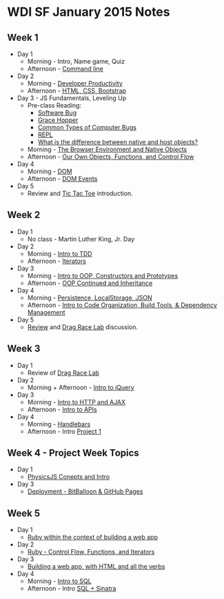 WDI SF January 2015 Notes
=========================

Week 1
------
* Day 1
    * Morning - Intro, Name game, Quiz
    * Afternoon - [Command line](command_line/)
* Day 2
    * Morning - [Developer Productivity](developer_productivity/)
    * Afternoon - [HTML, CSS, Bootstrap](html_css_bootstrap/)
* Day 3 - JS Fundamentals, Leveling Up 
    * Pre-class Reading:
      * [Software Bug](http://en.wikipedia.org/wiki/Software_bug)
      * [Grace Hopper](http://en.wikipedia.org/wiki/Grace_Hopper)
      * [Common Types of Computer Bugs](http://en.wikipedia.org/wiki/Software_bug#Common_types_of_computer_bugs)
      * [REPL](http://en.wikipedia.org/wiki/Read%E2%80%93eval%E2%80%93print_loop)
      * [What is the difference between native and host objects?](http://stackoverflow.com/questions/7614317/what-is-the-difference-between-native-objects-and-host-objects)
    * Morning - [The Browser Environment and Native Objects](js/browser_environment_and_some_native_objects.md)
    * Afternoon - [Our Own Objects, Functions, and Control Flow](js/our_own_objects_functions_and_control_flow.md)
* Day 4
    * Morning - [DOM](dom/)
    * Afternoon - [DOM Events](dom/events.md)
* Day 5
    * Review and [Tic Tac Toe](https://github.com/wdi-sf-jan/TicTacToe-Lab) introduction.

Week 2
------
* Day 1
    * No class - Martin Luther King, Jr.  Day
* Day 2
    * Morning - [Intro to TDD](tdd/intro.md)
    * Afternoon - [Iterators](js_iterators/)
* Day 3
    * Morning - [Intro to OOP, Constructors and Prototypes](constructors_prototypes)
    * Afternoon - [OOP Continued and Inheritance](inheritance_javascript)
* Day 4
    * Morning - [Persistence, LocalStorage, JSON](local_storage_json)
    * Afternoon - [Intro to Code Organization, Build Tools, & Dependency Management](js/code_organization_intro.md)
* Day 5
    * [Review](https://github.com/wdi-sf-jan/week2_review) and [Drag Race Lab](https://github.com/wdi-sf-jan/drag-race) discussion.

Week 3
------
* Day 1
	* Review of [Drag Race Lab](https://github.com/wdi-sf-jan/drag-race)
* Day 2
	* Morning + Afternoon - [Intro to jQuery](jquery_intro)
* Day 3
	* Morning - [Intro to HTTP and AJAX](intro_to_http_ajax/)
	* Afternoon - [Intro to APIs](intro_to_apis/)
* Day 4
    * Morning - [Handlebars](handlebars/)
    * Afternoon - Intro [Project 1](https://github.com/wdi-sf-jan/project-1-specs)

Week 4 - Project Week Topics
------
* Day 1
	* [PhysicsJS Conepts and Intro](physicsjs/)
* Day 3
    * [Deployment - BitBalloon & GitHub Pages](git_branch_pages/)


Week 5
------
* Day 1
	* [Ruby within the context of building a web app](ruby_and_sinatra/)
* Day 2
    * [Ruby - Control Flow, Functions, and Iterators](ruby_and_iterators/)
* Day 3
    * [Building a web app, with HTML and all the verbs](ruby_and_sinatra/full_crud.md)
* Day 4
    * Morning - [Intro to SQL](sql/)
    * Afternoon - Intro [SQL + Sinatra](sql_joins_sinatra)
